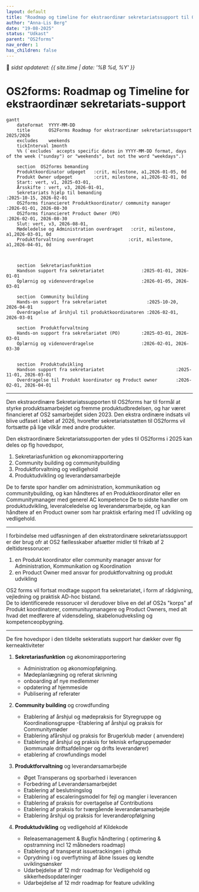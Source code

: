 ```yaml
---
layout: default
title: "Roadmap og timeline for ekstraordinær sekretariatssupport til OS2forms"
author: "Anna-Lis Berg"
date: "19-08-2025"
status: "Udkast" 
parent: "OS2forms"
nav_order: 1
has_children: false
---
```


📆 _sidst opdateret: {{ site.time | date: '%B %d, %Y' }}_

# OS2forms: Roadmap og Timeline for ekstraordinær sekretariats-support

```mermaid
gantt
    dateFormat  YYYY-MM-DD
    title       OS2Forms Roadmap for ekstraordinær sekretariatssupport 2025/2026
    excludes    weekends
    tickInterval 1month
    %% (`excludes` accepts specific dates in YYYY-MM-DD format, days of the week ("sunday") or "weekends", but not the word "weekdays".)

    section  OS2forms bemanding
    Produktkoordinator udpeget   :crit, milestone, a1,2026-01-05, 0d
    Produkt Owner udpeget        :crit, milestone, a1,2026-02-01, 0d
    Start: vert, v1, 2025-03-01,
    Årsskifte : vert, v3, 2026-01-01,
    Sekretariats hjælp til bemanding                                  :2025-10-15, 2026-02-01
    OS2forms financieret Produktkoordinator/ community manager        :2026-01-01, 2026-08-30
    OS2forms financieret Product Owner (PO)                           :2026-02-01, 2026-08-30
    Slut: vert, v3, 2026-08-01,
    Mødeledelse og Administration overdraget   :crit, milestone, a1,2026-03-01, 0d
    Produktforvaltning overdraget             :crit, milestone, a1,2026-04-01, 0d



    section  Sekretariasfunktion
    Handson support fra sekretariatet              :2025-01-01, 2026-01-01
    Oplærnig og videnoverdragelse                  :2026-01-05, 2026-03-01

    section  Community building
    Hands-on support fra sekretariatet               :2025-10-20, 2026-04-01
    Overdragelse af årshjul til produktkoordinatoren :2026-02-01, 2026-03-01

    section  Produktforvaltning
    Hands-on support fra sekretariatet (PO)        :2025-03-01, 2026-03-01
    Oplærnig og videnoverdragelse                  :2026-02-01, 2026-03-30


    section  Produktudvikling
    Handson support fra sekretariatet                           :2025-11-01, 2026-03-01
    Overdragelse til Produkt koordinator og Product owner       :2026-02-01, 2026-04-01

```
______________

Den ekstraordinære Sekretariatssupporten til OS2forms har til formål at styrke produktsamarbejdet og fremme produktudbredelsen, og har været financieret af OS2 samarbejdet siden 2023.
Den ekstra ordinære indsats vil blive udfaset i løbet af 2026, hvorefter sekretariatsstøtten til OS2forms vil fortsætte på lige vilkår med andre produkter.

Den ekstraordinære Sekretariatssupporten der ydes til OS2forms i 2025 kan deles op flg hovedspor, 

1. Sekretariasfunktion og økonomirapportering
2. Community building og communitybuilding
3. Produktforvaltning og vedligehold
4. Produktudvikling og leverandørsamarbejde

De to første spor handler om administration, kommunikation og communitybuilding, og kan håndteres af en Produktkoordinator eller en Communitymanager med generel AC kompetence
De to sidste handler om produktudvikling, leveralceledelse og leverandørsmarbejde, og kan håndtere af en Product owner som har praktisk erfaring med IT udvikling og vedligehold. 
______________

I forbindelse med udfasningen af den ekstratordinære sekretariatssupport er der brug ofr at OS2 fællesskaber afsætter midler til frikøb af 2 deltidsressorucer:
   1. en Produkt koordinator eller community manager ansvar for Administration, Kommunikation og Koordination 
   2. en Product Owner med ansvar for produktforvaltning og produkt udvikling

OS2 forms vil fortsat modtage support fra sekretariatet, i form af rådgivning, vejledning og praktisk AD-hoc bistand.  
De to identificerede ressorucer vil derudover blive en del af OS2s "korps" af Produkt koordinatorer, communituymanagere og Product Owners, med alt hvad det medførere af vidensdeling, skabelonudveksling og kompetenceopbygning. 
______________

De fire hovedspor i den tildelte sekteratiats support har dækker over flg kerneaktiviteter

1. **Sekretariasfunktion** og økonomirapportering
   - Administration og økonomiopfølgning.
   - Mødeplanlægning og referat skrivning
   - onboarding af nye medlemmer 
   - opdatering af hjemmeside
   - Publisering af referater

2. **Community building** og crowdfunding
    - Etablering af årshjul og mødepraksis for Styregruppe og Koordinationsgruppe
     -Etablering af årshjul og praksis for Communitymøder
    - Etablering afårshjul og praksis for Brugerklub møder ( anvendere)
    - Etablering af årshjul og praksis for teknisk erfagruppemøder (kommunale driftsafdelinger og drifts leverandører)
    - etablering af crowfundings model
        
3. **Produktforvaltning** og leverandørsamarbejde
    - Øget Transperans og sporbarhed i leverancen
    - Forbedring af Leverandørsamarbejdet
    - Etablering af beslutningslog
    - Etablering af escaleringsmodel for fejl og mangler i leverancen
    - Etablering af praksis for overtagelse af Contributions
    - Etablering af praksis for tværgående leverandørsamarbejde
    - Etablering  årshjul og praksis for leverandøropfølgning

      
5.  **Produktudvikling** og vedligehold af Kildekode
    - Releasemanagement & Bugfix håndtering ( optimering & opstramning incl 12 måbneders roadmap)
    - Etablering af transperat issuetrackingen i github
    - Oprydning i og overflytning af åbne Issues og kendte uviklingsønsker
    - Udarbejdelse af 12 mdr roadmap for Vedligehold og sikkerhedsopdateringer
    - Udarbejdelse af 12 mdr roadmap for feature udvikling



